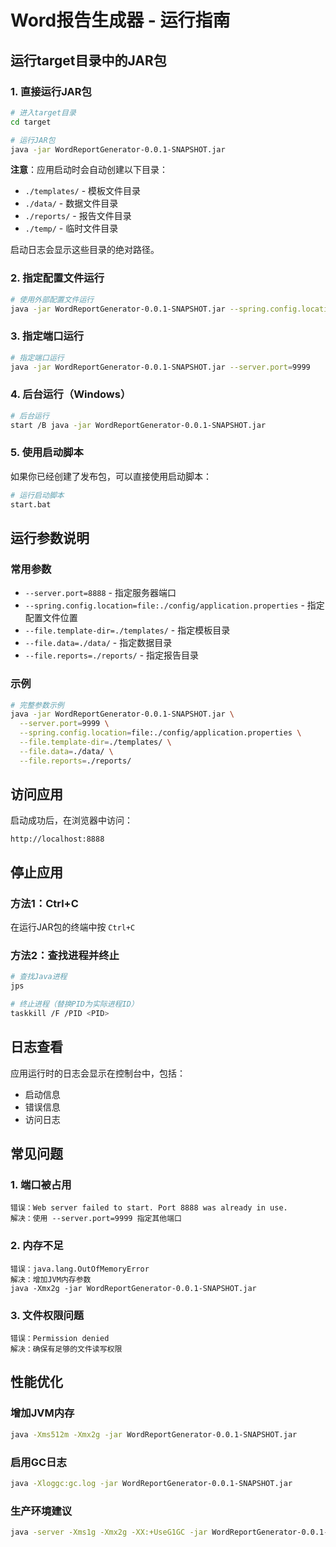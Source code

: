 # Word报告生成器 - 运行指南

## 运行target目录中的JAR包

### 1. 直接运行JAR包

```bash
# 进入target目录
cd target

# 运行JAR包
java -jar WordReportGenerator-0.0.1-SNAPSHOT.jar
```

**注意**：应用启动时会自动创建以下目录：
- `./templates/` - 模板文件目录
- `./data/` - 数据文件目录  
- `./reports/` - 报告文件目录
- `./temp/` - 临时文件目录

启动日志会显示这些目录的绝对路径。

### 2. 指定配置文件运行

```bash
# 使用外部配置文件运行
java -jar WordReportGenerator-0.0.1-SNAPSHOT.jar --spring.config.location=file:./config/application.properties
```

### 3. 指定端口运行

```bash
# 指定端口运行
java -jar WordReportGenerator-0.0.1-SNAPSHOT.jar --server.port=9999
```

### 4. 后台运行（Windows）

```bash
# 后台运行
start /B java -jar WordReportGenerator-0.0.1-SNAPSHOT.jar
```

### 5. 使用启动脚本

如果你已经创建了发布包，可以直接使用启动脚本：

```bash
# 运行启动脚本
start.bat
```

## 运行参数说明

### 常用参数

- `--server.port=8888` - 指定服务器端口
- `--spring.config.location=file:./config/application.properties` - 指定配置文件位置
- `--file.template-dir=./templates/` - 指定模板目录
- `--file.data=./data/` - 指定数据目录
- `--file.reports=./reports/` - 指定报告目录

### 示例

```bash
# 完整参数示例
java -jar WordReportGenerator-0.0.1-SNAPSHOT.jar \
  --server.port=9999 \
  --spring.config.location=file:./config/application.properties \
  --file.template-dir=./templates/ \
  --file.data=./data/ \
  --file.reports=./reports/
```

## 访问应用

启动成功后，在浏览器中访问：

```
http://localhost:8888
```

## 停止应用

### 方法1：Ctrl+C
在运行JAR包的终端中按 `Ctrl+C`

### 方法2：查找进程并终止
```bash
# 查找Java进程
jps

# 终止进程（替换PID为实际进程ID）
taskkill /F /PID <PID>
```

## 日志查看

应用运行时的日志会显示在控制台中，包括：
- 启动信息
- 错误信息
- 访问日志

## 常见问题

### 1. 端口被占用
```
错误：Web server failed to start. Port 8888 was already in use.
解决：使用 --server.port=9999 指定其他端口
```

### 2. 内存不足
```
错误：java.lang.OutOfMemoryError
解决：增加JVM内存参数
java -Xmx2g -jar WordReportGenerator-0.0.1-SNAPSHOT.jar
```

### 3. 文件权限问题
```
错误：Permission denied
解决：确保有足够的文件读写权限
```

## 性能优化

### 增加JVM内存
```bash
java -Xms512m -Xmx2g -jar WordReportGenerator-0.0.1-SNAPSHOT.jar
```

### 启用GC日志
```bash
java -Xloggc:gc.log -jar WordReportGenerator-0.0.1-SNAPSHOT.jar
```

### 生产环境建议
```bash
java -server -Xms1g -Xmx2g -XX:+UseG1GC -jar WordReportGenerator-0.0.1-SNAPSHOT.jar
```
